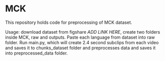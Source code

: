 # MCK
This repository holds code for preprocessing of MCK dataset.

Usage: download dataset from figshare *ADD LINK HERE*, create two folders inside MCK, raw and outputs. Paste each language from dataset into raw folder. Run main.py, which will create 2.4 second subclips from each video and saves it to chunks_dataset folder and preprocesses data and saves it into preprocessed_data folder.